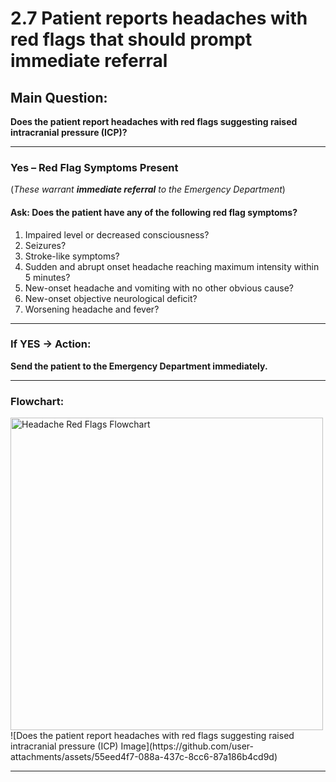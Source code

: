 # 2.7 Patient reports headaches with red flags that should prompt immediate referral

## Main Question:
**Does the patient report headaches with red flags suggesting raised intracranial pressure (ICP)?**

---

### Yes – Red Flag Symptoms Present
(*These warrant **immediate referral** to the Emergency Department*)

#### Ask: **Does the patient have any of the following red flag symptoms?**

1. Impaired level or decreased consciousness?  
2. Seizures?  
3. Stroke-like symptoms?  
4. Sudden and abrupt onset headache reaching maximum intensity within 5 minutes?  
5. New-onset headache and vomiting with no other obvious cause?  
6. New-onset objective neurological deficit?  
7. Worsening headache and fever?

---

### If YES → Action:
**Send the patient to the Emergency Department immediately.**


---

### Flowchart:

<img src="A_flowchart_in_the_image_addresses_whether_a_patie.png" alt="Headache Red Flags Flowchart" width="500"/>
![Does the patient report headaches with red flags suggesting raised intracranial pressure (ICP) Image](https://github.com/user-attachments/assets/55eed4f7-088a-437c-8cc6-87a186b4cd9d)

---

